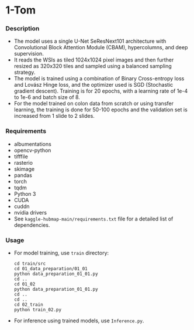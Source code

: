 # 1-Tom

### Description
- The model uses a single U-Net SeResNext101 architecture with Convolutional Block Attention Module (CBAM), hypercolumns, and deep supervision. 
- It reads the WSIs as tiled 1024x1024 pixel images and then further resized as 320x320 tiles and sampled using a balanced sampling strategy. 
- The model is trained using a combination of Binary Cross-entropy loss and Lovász Hinge loss, and the optimizer used is SGD (Stochastic gradient descent). Training is for 20 epochs, with a learning rate of 1e-4 to 1e-6 and batch size of 8.
- For the model trained on colon data from scratch or using transfer learning, the training is done for 50-100 epochs and the validation set is increased from 1 slide to 2 slides.

### Requirements
- albumentations
- opencv-python
- tifffile
- rasterio
- skimage
- pandas
- torch
- tqdm
- Python 3
- CUDA 
- cuddn 
- nvidia drivers 
- See `kaggle-hubmap-main/requirements.txt` file for a detailed list of dependencies.

### Usage
- For model training, use `train` directory:
    ```
    cd train/src
    cd 01_data_preparation/01_01
    python data_preparation_01_01.py
    cd ..
    cd 01_02
    python data_preparation_01_01.py
    cd ..
    cd ..
    cd 02_train
    python train_02.py
    ```
- For inference using trained models, use `Inference.py`.
